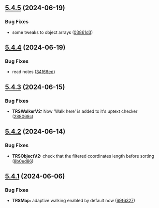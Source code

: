 ## [5.4.5](https://github.com/Torwent/SRL-T/compare/v5.4.4...v5.4.5) (2024-06-19)


### Bug Fixes

* some tweaks to object arrays ([03861d3](https://github.com/Torwent/SRL-T/commit/03861d3dfe77fa77df08aa523b06403db31f980d))



## [5.4.4](https://github.com/Torwent/SRL-T/compare/v5.4.3...v5.4.4) (2024-06-19)


### Bug Fixes

* read notes ([34f66ed](https://github.com/Torwent/SRL-T/commit/34f66ed85235673245f454a3642a1f90c0cf8995))



## [5.4.3](https://github.com/Torwent/SRL-T/compare/v5.4.2...v5.4.3) (2024-06-15)


### Bug Fixes

* **TRSWalkerV2:** Now 'Walk here' is added to it's uptext checker ([288068c](https://github.com/Torwent/SRL-T/commit/288068c8313748b93e759b147a546f0e65798f56))



## [5.4.2](https://github.com/Torwent/SRL-T/compare/v5.4.1...v5.4.2) (2024-06-14)


### Bug Fixes

* **TRSObjectV2:** check that the filtered coordinates length before sorting ([8b0ed86](https://github.com/Torwent/SRL-T/commit/8b0ed8651bfefd4c76b17ac02bc60d21e0d45cd1))



## [5.4.1](https://github.com/Torwent/SRL-T/compare/v5.4.0...v5.4.1) (2024-06-06)


### Bug Fixes

* **TRSMap:** adaptive walking enabled by default now ([69f6327](https://github.com/Torwent/SRL-T/commit/69f63272f21b5c9f477984b9281a3063b85044b8))



